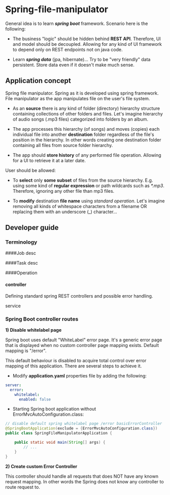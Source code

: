 Spring-file-manipulator
=======================

General idea is to learn ***spring boot*** framework. Scenario here is the following:
* The business "logic" should be hidden behind **REST API**. 
  Therefore, UI and model should be decoupled. 
  Allowing for any kind of UI framework to depend only on REST endpoints not on java code.
  
* Learn ***spring data*** (jpa, hibernate)... Try to be "very friendly" data persistent. 
  Store data even if it doesn't make much sense.

Application concept
-------------------

Spring file manipulator. Spring as it is developed using spring framework. 
File manipulator as the app manipulates file on the user's file system.

* As an **source** there is any kind of folder (directory) hierarchy structure
  containing collections of other folders and files.
Let's imagine hierarchy of audio songs (.mp3 files) categorized into folders by an album.
  
* The app processes this hierarchy (of songs) and moves (copies) each individual file into another **destination** folder
  regardless of the file's position in the hierarchy.
In other words creating one destination folder containing all files from source folder hierarchy.
  
* The app should **store history** of any performed file operation. Allowing for a UI to retrieve it at a later date.
  
User should be allowed:

* To **select** only **some subset** of files from the source hierarchy. E.g. using some kind of **regular expression** or path wildcards such as *\*.mp3*. Therefore, ignoring any other file than mp3 files. 

* To **modify** destination **file name** using *standard operation*. 
Let's imagine removing all kinds of whitespace characters from a filename OR replacing them with an underscore (_) character...
  
Developer guide
---------------

### Terminology

####Job
desc

####Task
desc

####Operation




#### controller
Defining standard spring REST controllers and possible error handling.


service

### Spring Boot controller routes

**1) Disable whitelabel page**

Spring boot uses default "WhiteLabel" error page.
It's a generic error page that is displayed when no custom controller page mapping exists.
Default mapping is "/error".

This default behaviour is disabled to acquire total control over error mapping of this application. There are several steps to achieve it.

 - Modify **application.yaml** properties file by adding the following:
```yaml
server:
  error:
    whitelabel:
      enabled: false
```

 - Starting Spring boot application without ErrorMvcAutoConfiguration.class:
```java
// disable default spring whitelabel page /error basicErrorController
@SpringBootApplication(exclude = {ErrorMvcAutoConfiguration.class})
public class SpringFileManipulatorApplication {

    public static void main(String[] args) {
        // ...
    }
}
```

**2) Create custom Error Controller**

This controller should handle all requests that does NOT have any known request mapping. 
In other words the Spring does not know any controller to route request to.
